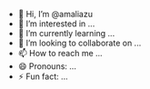 - 👋 Hi, I’m @amaliazu
- 👀 I’m interested in ...
- 🌱 I’m currently learning ...
- 💞️ I’m looking to collaborate on ...
- 📫 How to reach me ...
- 😄 Pronouns: ...
- ⚡ Fun fact: ...

<!---
amaliazu/amaliazu is a ✨ special ✨ repository because its `README.md` (this file) appears on your GitHub profile.
You can click the Preview link to take a look at your changes.
--->
